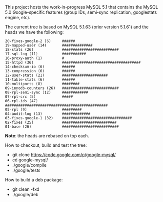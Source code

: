 This project hosts the work-in-progress MySQL 5.1 that contains the MySQL 5.0 Google-specific features (group IDs, semi-sync replication, googlestats engine, etc).


The current tree is based on MySQL 5.1.63 (prior version 5.1.61) and the heads we have the following:

```
20-fixes-google-2 (6)     ######
19-mapped-user (14)       ##############
18-stats (26)             ##########################
17-sql-log (11)           ###########
16-proxy-auth (1)         #
15-httpd (36)             ####################################
14-checksum-io (6)        ######
13-compression (6)        ######
12-user-stats (21)        #####################
11-table-stats (6)        ######
10-multiports (8)         ########
09-innodb-counters (26)   ##########################
08-rpl-semi-sync (12)     ############
07-rpl-crc (5)            #####
06-rpl-ids (47)           ###############################################
05-rpl (9)                #########
04-audit-log (13)         #############
03-fixes-google-1 (32)    ################################
02-fixes (25)             #########################
01-base (26)              ##########################
```

**Note**: the heads are rebased on top each.

How to checkout, build and test the tree:

  * git clone https://code.google.com/p/google-mysql/
  * cd google-mysql/
  * ./google/compile
  * ./google/tests

How to build a deb package:
  * git clean -fxd
  * ./google/deb